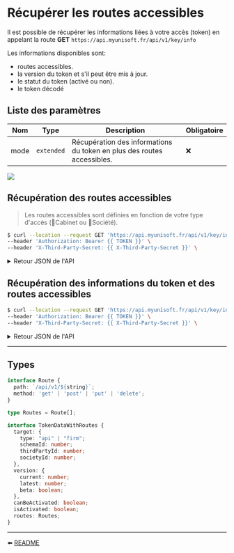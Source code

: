 # Récupérer les routes accessibles

Il est possible de récupérer les informations liées à votre accès (token) en appelant la route  **GET** `https://api.myunisoft.fr/api/v1/key/info`

Les informations disponibles sont:
- routes accessibles.
- la version du token et s'il peut être mis à jour.
- le statut du token (activé ou non).
- le token décodé

## Liste des paramètres

| Nom | Type | Description | Obligatoire |
|---|---|---|---|
|mode| `extended` |Récupération des informations du token en plus des routes accessibles.|❌|

![](../images/key_info.PNG)

## Récupération des routes accessibles

> Les routes accessibles sont définies en fonction de votre type d'accès (🔹Cabinet ou 🔸Société).

```bash
$ curl --location --request GET 'https://api.myunisoft.fr/api/v1/key/info' \
--header 'Authorization: Bearer {{ TOKEN }}' \
--header 'X-Third-Party-Secret: {{ X-Third-Party-Secret }}' \
```

<details>
  <summary markdown="span">Retour JSON de l'API</summary>

  Type [Routes](#types).


```json
[
  {
    "path": "/api/v1/society/exercice",
    "method": "get"
  },
  {
    "path": "/api/v1/society",
    "method": "get"
  },
  {
    "path": "/api/v1/account",
    "method": "get"
  },
  {
    "path": "/api/v1/diary",
    "method": "get"
  },
  {
    "path": "/api/v1/TRA/partial",
    "method": "post"
  },
  {
    "path": "/api/v1/test",
    "method": "get"
  }
]
```
</details>

## Récupération des informations du token et des routes accessibles

```bash
$ curl --location --request GET 'https://api.myunisoft.fr/api/v1/key/info?mode=extended' \
--header 'Authorization: Bearer {{ TOKEN }}' \
--header 'X-Third-Party-Secret: {{ X-Third-Party-Secret }}' \
```

<details>
  <summary markdown="span">Retour JSON de l'API</summary>

  Type [TokenDataWithRoutes](#types).

  ```json
  {
    "target": {
      "type": "api",
      "schemaId": 80,
      "thirdPartyId": 101,
      "societyId": 127
    },
    "version": {
      "current": 1,
      "latest": 1,
      "beta": false
    },
    "canBeActivated": true,
    "isActivated": true,
    "routes": [
      {
        "path": "/api/v1/society/exercie",
        "method": "get"
      },
      {
        "path": "/api/v1/society",
        "method": "get"
      },
      {
        "path": "/api/v1/account",
        "method": "get"
      },
      {
        "path": "/api/v1/diary",
        "method": "get"
      },
      {
        "path": "/api/v1/TRA/partial",
        "method": "post"
      },
      {
        "path": "/api/v1/test",
        "method": "get"
      }
    ]
  }
  ```
</details>

---

## Types
```ts
interface Route {
  path: `/api/v1/${string}`;
  method: 'get' | 'post' | 'put' | 'delete';
}

type Routes = Route[];

interface TokenDataWithRoutes {
  target: {
    type: "api" | "firm";
    schemaId: number;
    thirdPartyId: number;
    societyId: number;
  },
  version: {
    current: number;
    latest: number;
    beta: boolean;
  },
  canBeActivated: boolean;
  isActivated: boolean;
  routes: Routes;
}
```

---

⬅️ [README](../../README.md)

